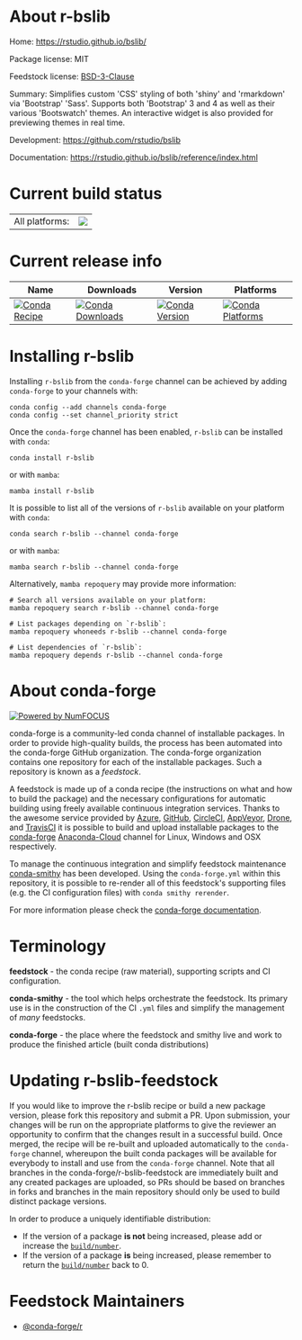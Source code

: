 About r-bslib
=============

Home: https://rstudio.github.io/bslib/

Package license: MIT

Feedstock license: [BSD-3-Clause](https://github.com/conda-forge/r-bslib-feedstock/blob/main/LICENSE.txt)

Summary: Simplifies custom 'CSS' styling of both 'shiny' and 'rmarkdown' via 'Bootstrap' 'Sass'. Supports both 'Bootstrap' 3 and 4 as well as their various 'Bootswatch' themes. An interactive widget is also provided for previewing themes in real time.

Development: https://github.com/rstudio/bslib

Documentation: https://rstudio.github.io/bslib/reference/index.html

Current build status
====================


<table><tr><td>All platforms:</td>
    <td>
      <a href="https://dev.azure.com/conda-forge/feedstock-builds/_build/latest?definitionId=11702&branchName=main">
        <img src="https://dev.azure.com/conda-forge/feedstock-builds/_apis/build/status/r-bslib-feedstock?branchName=main">
      </a>
    </td>
  </tr>
</table>

Current release info
====================

| Name | Downloads | Version | Platforms |
| --- | --- | --- | --- |
| [![Conda Recipe](https://img.shields.io/badge/recipe-r--bslib-green.svg)](https://anaconda.org/conda-forge/r-bslib) | [![Conda Downloads](https://img.shields.io/conda/dn/conda-forge/r-bslib.svg)](https://anaconda.org/conda-forge/r-bslib) | [![Conda Version](https://img.shields.io/conda/vn/conda-forge/r-bslib.svg)](https://anaconda.org/conda-forge/r-bslib) | [![Conda Platforms](https://img.shields.io/conda/pn/conda-forge/r-bslib.svg)](https://anaconda.org/conda-forge/r-bslib) |

Installing r-bslib
==================

Installing `r-bslib` from the `conda-forge` channel can be achieved by adding `conda-forge` to your channels with:

```
conda config --add channels conda-forge
conda config --set channel_priority strict
```

Once the `conda-forge` channel has been enabled, `r-bslib` can be installed with `conda`:

```
conda install r-bslib
```

or with `mamba`:

```
mamba install r-bslib
```

It is possible to list all of the versions of `r-bslib` available on your platform with `conda`:

```
conda search r-bslib --channel conda-forge
```

or with `mamba`:

```
mamba search r-bslib --channel conda-forge
```

Alternatively, `mamba repoquery` may provide more information:

```
# Search all versions available on your platform:
mamba repoquery search r-bslib --channel conda-forge

# List packages depending on `r-bslib`:
mamba repoquery whoneeds r-bslib --channel conda-forge

# List dependencies of `r-bslib`:
mamba repoquery depends r-bslib --channel conda-forge
```


About conda-forge
=================

[![Powered by
NumFOCUS](https://img.shields.io/badge/powered%20by-NumFOCUS-orange.svg?style=flat&colorA=E1523D&colorB=007D8A)](https://numfocus.org)

conda-forge is a community-led conda channel of installable packages.
In order to provide high-quality builds, the process has been automated into the
conda-forge GitHub organization. The conda-forge organization contains one repository
for each of the installable packages. Such a repository is known as a *feedstock*.

A feedstock is made up of a conda recipe (the instructions on what and how to build
the package) and the necessary configurations for automatic building using freely
available continuous integration services. Thanks to the awesome service provided by
[Azure](https://azure.microsoft.com/en-us/services/devops/), [GitHub](https://github.com/),
[CircleCI](https://circleci.com/), [AppVeyor](https://www.appveyor.com/),
[Drone](https://cloud.drone.io/welcome), and [TravisCI](https://travis-ci.com/)
it is possible to build and upload installable packages to the
[conda-forge](https://anaconda.org/conda-forge) [Anaconda-Cloud](https://anaconda.org/)
channel for Linux, Windows and OSX respectively.

To manage the continuous integration and simplify feedstock maintenance
[conda-smithy](https://github.com/conda-forge/conda-smithy) has been developed.
Using the ``conda-forge.yml`` within this repository, it is possible to re-render all of
this feedstock's supporting files (e.g. the CI configuration files) with ``conda smithy rerender``.

For more information please check the [conda-forge documentation](https://conda-forge.org/docs/).

Terminology
===========

**feedstock** - the conda recipe (raw material), supporting scripts and CI configuration.

**conda-smithy** - the tool which helps orchestrate the feedstock.
                   Its primary use is in the construction of the CI ``.yml`` files
                   and simplify the management of *many* feedstocks.

**conda-forge** - the place where the feedstock and smithy live and work to
                  produce the finished article (built conda distributions)


Updating r-bslib-feedstock
==========================

If you would like to improve the r-bslib recipe or build a new
package version, please fork this repository and submit a PR. Upon submission,
your changes will be run on the appropriate platforms to give the reviewer an
opportunity to confirm that the changes result in a successful build. Once
merged, the recipe will be re-built and uploaded automatically to the
`conda-forge` channel, whereupon the built conda packages will be available for
everybody to install and use from the `conda-forge` channel.
Note that all branches in the conda-forge/r-bslib-feedstock are
immediately built and any created packages are uploaded, so PRs should be based
on branches in forks and branches in the main repository should only be used to
build distinct package versions.

In order to produce a uniquely identifiable distribution:
 * If the version of a package **is not** being increased, please add or increase
   the [``build/number``](https://docs.conda.io/projects/conda-build/en/latest/resources/define-metadata.html#build-number-and-string).
 * If the version of a package **is** being increased, please remember to return
   the [``build/number``](https://docs.conda.io/projects/conda-build/en/latest/resources/define-metadata.html#build-number-and-string)
   back to 0.

Feedstock Maintainers
=====================

* [@conda-forge/r](https://github.com/conda-forge/r/)

